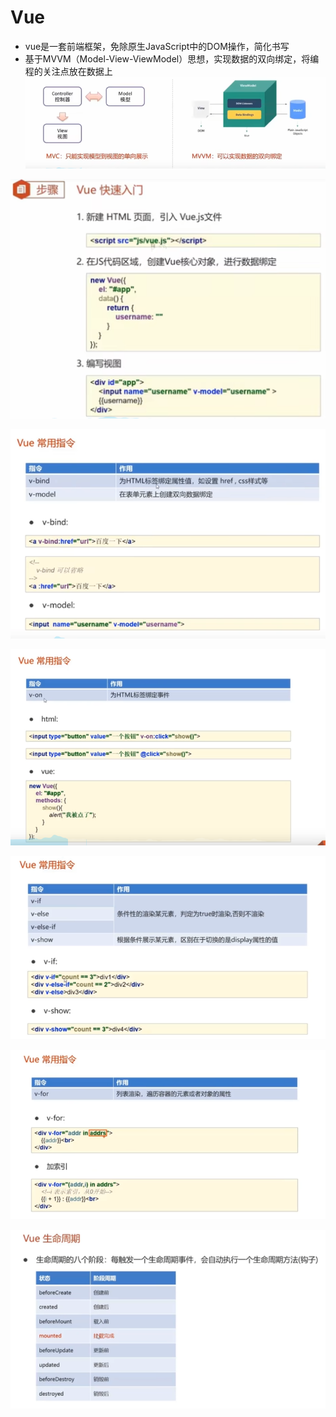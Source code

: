 # Vue
- vue是一套前端框架，免除原生JavaScript中的DOM操作，简化书写
- 基于MVVM（Model-View-ViewModel）思想，实现数据的双向绑定，将编程的关注点放在数据上
![alt text](assets/入门/image.png)

![alt text](assets/入门/image-1.png)

![alt text](assets/入门/image-2.png)

![alt text](assets/入门/image-3.png)

![alt text](assets/入门/image-4.png)

![alt text](assets/入门/image-5.png)

![alt text](assets/入门/image-6.png)
